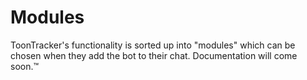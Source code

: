 # Modules

ToonTracker's functionality is sorted up into "modules" which can be chosen when they add the bot to their chat. Documentation will come soon.™